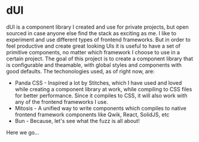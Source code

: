 # dUI

dUI is a component library I created and use for private projects, but open sourced in case anyone else find the stack as exciting as me. I like to experiment and use different types of frontend frameworks. But in order to feel productive and create great looking UIs it is useful to have a set of primitive components, no matter which framework I choose to use in a certain project. The goal of this project is to create a component library that is configurable and theamable, with global styles and components with good defaults. The techonologies used, as of right now, are:

- Panda CSS - Inspired a lot by Stitches, which I have used and loved while creating a component library at work, while compiling to CSS files for better performance. Since it compiles to CSS, it will also work with any of the frontend frameworks I use.
- Mitosis - A unified way to write components which compiles to native frontend framework components like Qwik, React, SolidJS, etc
- Bun - Because, let's see what the fuzz is all about!

Here we go...

